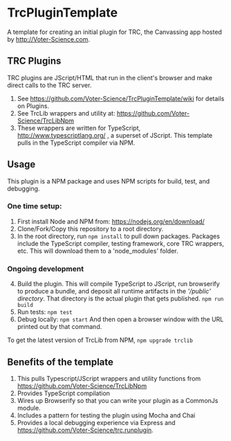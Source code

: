 # TrcPluginTemplate
A template  for creating an initial plugin for TRC, the Canvassing app hosted by http://Voter-Science.com. 

## TRC Plugins
TRC plugins are JScript/HTML that run in the client's browser and make direct calls to the TRC server. 

1. See https://github.com/Voter-Science/TrcPluginTemplate/wiki for details on Plugins. 
2. See TrcLib wrappers and utility at: https://github.com/Voter-Science/TrcLibNpm
3. These wrappers are written for TypeScript, http://www.typescriptlang.org/ , a superset of JScript. This template pulls in the TypeScript compiler via NPM. 

## Usage
This plugin is a NPM package and uses NPM scripts for build, test, and debugging.  

### One time setup:
1. First install Node and NPM from: https://nodejs.org/en/download/ 
2. Clone/Fork/Copy this repository to a root directory.
3. In the root directory, run ```npm install``` to pull down packages. Packages include the TypeScript compiler, testing framework, core TRC wrappers, etc. This will download them to a 'node_modules' folder. 

### Ongoing development
4. Build the plugin. This will compile TypeScript to JScript, run browserify to produce a bundle, and deposit all runtime artifacts in the _'/public' directory_. That directory is the actual plugin that gets published. 
```npm run build```
5. Run tests:  ```npm test```
6. Debug locally: ```npm start```
And then open a browser window with the URL printed out by that command. 


To get the latest version of TrcLib from NPM, 
```npm upgrade trclib```


## Benefits of the template
1. This pulls Typescript/JScript wrappers and utility functions from https://github.com/Voter-Science/TrcLibNpm
2. Provides TypeScript compilation 
3. Wires up Browserify so that you can write your plugin as a CommonJs module. 
4. Includes a pattern for testing the plugin using Mocha and Chai
5. Provides a local debugging experience via Express and https://github.com/Voter-Science/trc.runplugin. 



 

